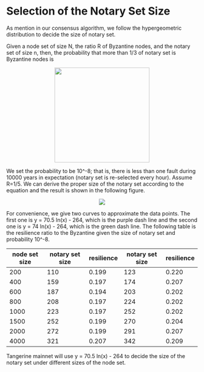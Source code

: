 # Selection of the Notary Set Size

As mention in our consensus algorithm, we follow the hypergeometric distribution to decide the size of notary set.

Given a node set of size N, the ratio R of Byzantine nodes, and the notary set of size n, then, the probability that more than 1/3 of notary set is Byzantine nodes is

<p align="center">
  <img src="https://imgur.com/wszheq8.png" width="250">
</p>

We set the probability to be 10^-8; that is, there is less than one fault during 10000 years in expectation (notary set is re-selected every hour).
Assume R=1/5. We can derive the proper size of the notary set according to the equation and the result is shown in the following figure.


<p align="center">
  <img src="https://i.imgur.com/ylQP4Qu.png">
</p>

For convenience, we give two curves to approximate the data points.
The first one is y = 70.5 ln(x) - 264, which is the purple dash line and the second one is y = 74 ln(x) - 264, which is the green dash line.
The following table is the resilience ratio to the Byzantine given the size of notary set and probability 10^-8.



| node set size | notary set size | resilience | notary set size | resilience |
| -------- | -------- | -------- | --- | --- |
| 200 | 110 | 0.199 | 123 | 0.220 |
| 400 | 159 | 0.197 | 174 | 0.207 |
| 600 | 187 | 0.194 | 203 | 0.202 |
| 800 | 208 | 0.197 | 224 | 0.202 |
| 1000 | 223 | 0.197 | 252 | 0.202 |
| 1500 | 252 | 0.199 | 270 | 0.204 |
| 2000 | 272 | 0.199 | 291 | 0.207 |
| 4000 | 321 | 0.207 | 342 | 0.209 |


Tangerine mainnet will use y = 70.5 ln(x) - 264 to decide the size of the notary set under different sizes of the node set.
